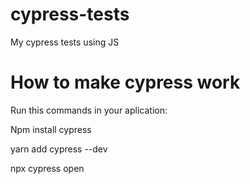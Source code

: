 # cypress-tests
My cypress tests using JS

# How to make cypress work

Run this commands in your aplication:

Npm install cypress

yarn add cypress --dev

npx cypress open

